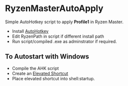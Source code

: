 # RyzenMasterAutoApply
Simple AutoHotkey script to apply **Profile1** in Ryzen Master.

- Install [AutoHotkey](https://www.autohotkey.com/)
- Edit RyzenPath in script if different install path
- Run script/compiled .exe as adminstrator if required.

## To Autostart with Windows ##

- Compile the AHK script
- Create an [Elevated Shortcut](https://www.sevenforums.com/tutorials/11949-elevated-program-shortcut-without-uac-prompt-create.html)
- Place elevated shortcut into shell:startup.




